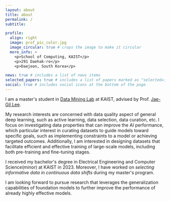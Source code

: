 ```yaml
---
layout: about
title: about
permalink: /
subtitle: 

profile:
  align: right
  image: prof_pic_color.jpg
  image_circular: true # crops the image to make it circular
  more_info: >
    <p>School of Computing, KAIST</p>
    <p>291 Daehak-ro</p>
    <p>Daejeon, South Korea</p>

news: true # includes a list of news items
selected_papers: true # includes a list of papers marked as "selected={true}"
social: true # includes social icons at the bottom of the page
---
```


I am a master's student in [Data Mining Lab](https://dm.kaist.ac.kr/) at KAIST, advised by Prof. [Jae-Gil Lee](https://www.kaistdmlab.org/jaegil).

My research interests are concerned with data quality aspect of general deep learning, such as active learning, data selection, data curation, etc. I focus on investigating data properties that can improve the AI performance, which particular interest in curating datasets to guide models toward specific goals, such as implementing constraints to a model or achieving targeted outcomes. Additionally, I am interested in designing datasets that facilitate efficient and effective training of large-scale models, including both pre-training and fine-tuning stages.

I received my bachelor's degree in Electrical Engineering and Computer Science(minor) at KAIST in 2023. Moreover, I have worked on *selecting informative data in continuous data shifts* during my master's program.

I am looking forward to pursue research that leverages the generalization capabilities of foundation models to further improve the performance of already highly effective models.